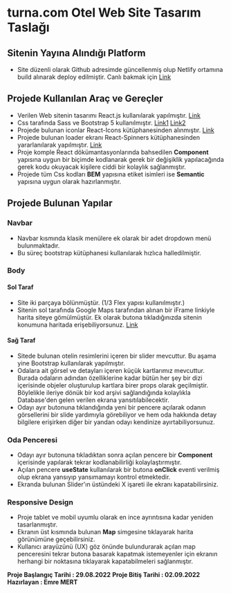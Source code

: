 # turna.com Otel Web Site Tasarım Taslağı

## Sitenin Yayına Alındığı Platform 
- Site düzenli olarak Github adresimde güncellenmiş olup Netlify ortamına build alınarak deploy edilmiştir. Canlı bakmak için [Link](https://macroturna.netlify.app/)

## Projede Kullanılan Araç ve Gereçler
- Verilen Web sitenin tasarımı React.js kullanılarak yapılmıştır. [Link](https://tr.reactjs.org/)
- Css tarafında Sass ve Bootstrap 5 kullanılmıştır. [Link1](https://create-react-app.dev/docs/adding-a-sass-stylesheet/) [Link2](https://react-bootstrap.github.io/)
- Projede bulunan iconlar React-Icons kütüphanesinden alınmıştır. [Link](https://react-icons.github.io/react-icons/)
- Projede bulunan loader ekranı React-Spinners kütüphanesinden yararlanılarak yapılmıştır. [Link](https://www.davidhu.io/react-spinners/)
- Proje komple React dökümantasyonlarında bahsedilen **Component** yapısına uygun bir biçimde kodlanarak gerek bir değişiklik yapılacağında gerek kodu okuyacak kişilere ciddi bir kolaylık sağlanmıştır.
- Projede tüm Css kodları **BEM** yapısına etiket isimleri ise **Semantic** yapısına uygun olarak hazırlanmıştır.

## Projede Bulunan Yapılar
### Navbar
- Navbar kısmında klasik menülere ek olarak bir adet dropdown menü bulunmaktadır. 
- Bu süreç bootstrap kütüphanesi kullanılarak hızlıca halledilmiştir.

### Body
#### Sol Taraf
- Site iki parçaya bölünmüştür. (1/3 Flex yapısı kullanılmıştır.)
- Sitenin sol tarafında Google Maps tarafından alınan bir iFrame linkiyle harita siteye gömülmüştür. Ek olarak butona tıkladığınızda sitenin konumuna haritada erişebiliyorsunuz. [Link](https://www.google.com/maps)

#### Sağ Taraf
- Sitede bulunan otelin resimlerini içeren bir slider mevcuttur. Bu aşama yine Bootstrap kullanılarak yapılmıştır.
- Odalara ait görsel ve detayları içeren küçük kartlarımız mevcuttur. Burada odaların adından özelliklerine kadar bütün her şey bir dizi içerisinde objeler oluşturulup kartlara birer props olarak geçilmiştir. Böylelikle ileriye dönük bir kod arşivi sağlandığında kolaylıkla Database'den gelen verilen ekrana yansıtılabilecektir.
- Odayı ayır butonuna tıklandığında yeni bir pencere açılarak odanın görsellerini bir slide yardımıyla görebiliyor ve hem oda hakkında detay bilgilere erişirken diğer bir yandan odayı kendinize ayırtabiliyorsunuz.

### Oda Penceresi
- Odayı ayır butonuna tıkladıktan sonra açılan pencere bir **Component** içerisinde yapılarak tekrar kodlanabilirliği kolaylaştırmıştır.
- Açılan pencere **useState** kullanılarak bir butona **onClick** eventi verilmiş olup ekrana yansıyıp yansımamayı kontrol etmektedir.
- Ekranda bulunan Slider'ın üstündeki X işareti ile ekranı kapatabilirsiniz.

### Responsive Design 
- Proje tablet ve mobil uyumlu olarak en ince ayrıntısına kadar yeniden tasarlanmıştır.
- Ekranın üst kısmında bulunan **Map** simgesine tıklayarak harita görünümüne geçebilirsiniz.
- Kullanıcı arayüzünü (UX) göz önünde bulundurarak açılan map penceresini tekrar butona basarak kapatmak istemeyenler için ekranın herhangi bir noktasına tıklayarak kapatabilmeleri sağlanmıştır.

**Proje Başlangıç Tarihi : 29.08.2022**
**Proje Bitiş Tarihi : 02.09.2022**
**Hazırlayan : Emre MERT**

